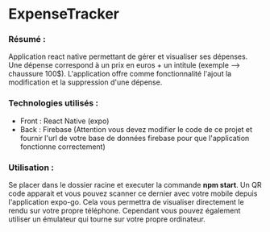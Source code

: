 # ExpenseTracker

### Résumé :
Application react native permettant de gérer et visualiser ses dépenses. 
Une dépense correspond à un prix en euros + un intitule (exemple --> chaussure 100$).
L'application offre comme fonctionnalité l'ajout la modification et la suppression d'une dépense. 

### Technologies utilisés :
- Front : React Native (expo)
- Back : Firebase (Attention vous devez modifier le code de ce projet et fournir l'url de votre base de données firebase pour que l'application fonctionne correctement)

### Utilisation :
Se placer dans le dossier racine et executer la commande **npm start**. Un QR code apparait et vous pouvez scanner ce dernier avec votre mobile depuis l'application expo-go. Cela vous permettra de visualiser directement le rendu sur votre propre téléphone. Cependant vous pouvez également utiliser un émulateur qui tourne sur votre propre ordinateur.
